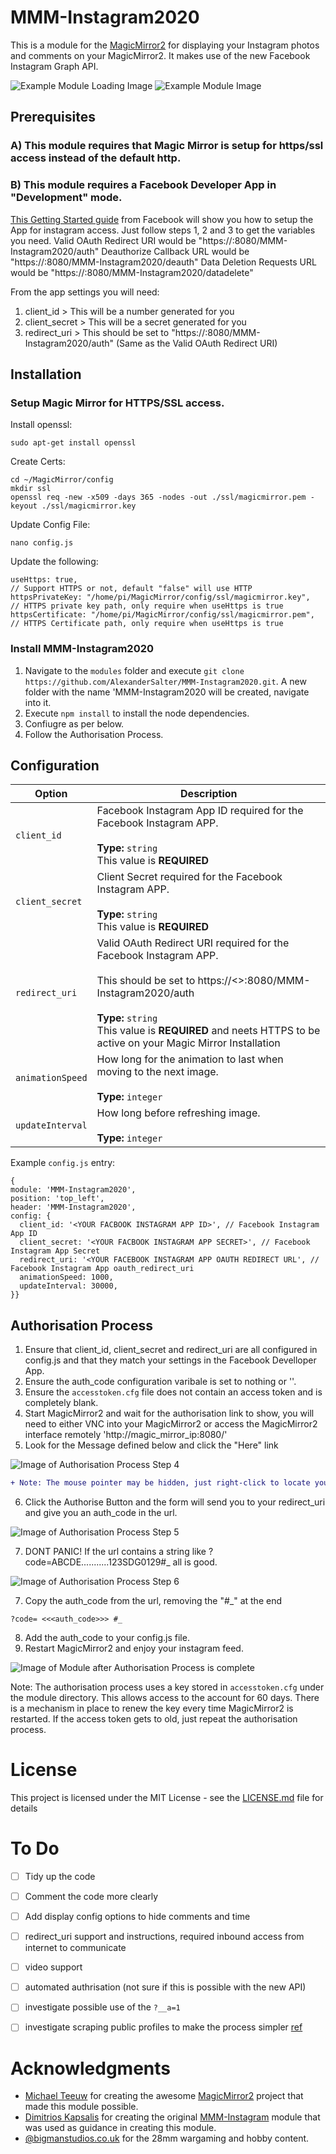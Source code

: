 # MMM-Instagram2020
This is a module for the [MagicMirror2](https://github.com/MichMich/MagicMirror/tree/develop) for displaying your Instagram photos and comments on your MagicMirror2.
It makes use of the new Facebook Instagram Graph API.

![Example Module Loading Image](https://github.com/AlexanderSalter/MMM-Instagram2020/blob/master/readme_images/Example1.png)
![Example Module Image](https://github.com/AlexanderSalter/MMM-Instagram2020/blob/master/readme_images/Example2.png)

## Prerequisites

### A) This module requires that Magic Mirror is setup for https/ssl access instead of the default http.

### B) This module requires a Facebook Developer App in "Development" mode. 

[This Getting Started guide](https://developers.facebook.com/docs/instagram-basic-display-api/getting-started) from Facebook will show you how to setup the App for instagram access.
Just follow steps 1, 2 and 3 to get the variables you need.
Valid OAuth Redirect URI would be "https://<IP Of Your Magic Mirror>:8080/MMM-Instagram2020/auth"
Deauthorize Callback URL would be "https://<IP Of Your Magic Mirror>:8080/MMM-Instagram2020/deauth"
Data Deletion Requests URL would be "https://<IP Of Your Magic Mirror>:8080/MMM-Instagram2020/datadelete"

From the app settings you will need:
1. client_id > This will be a number generated for you
2. client_secret > This will be a secret generated for you
3. redirect_uri > This should be set to "https://<IP Of Your Magic Mirror>:8080/MMM-Instagram2020/auth" (Same as the Valid OAuth Redirect URI)
  
## Installation
### Setup Magic Mirror for HTTPS/SSL access.

Install openssl:
```
sudo apt-get install openssl
```

Create Certs:
```
cd ~/MagicMirror/config
mkdir ssl
openssl req -new -x509 -days 365 -nodes -out ./ssl/magicmirror.pem -keyout ./ssl/magicmirror.key
```

Update Config File:
```
nano config.js
```

Update the following:
```
useHttps: true,                                                         // Support HTTPS or not, default "false" will use HTTP
httpsPrivateKey: "/home/pi/MagicMirror/config/ssl/magicmirror.key",     // HTTPS private key path, only require when useHttps is true
httpsCertificate: "/home/pi/MagicMirror/config/ssl/magicmirror.pem",    // HTTPS Certificate path, only require when useHttps is true
```
  
### Install MMM-Instagram2020
1. Navigate to the `modules` folder and execute `git clone https://github.com/AlexanderSalter/MMM-Instagram2020.git`. A new folder with the name 'MMM-Instagram2020 will be created, navigate into it.
2. Execute `npm install` to install the node dependencies.
3. Confiugre as per below.
4. Follow the Authorisation Process.

## Configuration

|Option|Description|
|---|---|
|`client_id`|Facebook Instagram App ID required for the Facebook Instagram APP. <br><br>**Type:** `string`<br>This value is **REQUIRED**|
|`client_secret`|Client Secret required for the Facebook Instagram APP.<br><br>**Type:** `string`<br>This value is **REQUIRED**|
|`redirect_uri`|Valid OAuth Redirect URI required for the Facebook Instagram APP.<BR><BR>This should be set to https://<<IP Of Your Magic Mirror>>:8080/MMM-Instagram2020/auth<br><br>**Type:** `string`<br>This value is **REQUIRED** and neets HTTPS to be active on your Magic Mirror Installation|
|`animationSpeed`|How long for the animation to last when moving to the next image.<br><br>**Type:** `integer`|
|`updateInterval`|How long before refreshing image.<br><br>**Type:** `integer`|
Example `config.js` entry:
```
{
module: 'MMM-Instagram2020',
position: 'top_left',
header: 'MMM-Instagram2020',
config: {
  client_id: '<YOUR FACBOOK INSTAGRAM APP ID>', // Facebook Instagram App ID
  client_secret: '<YOUR FACBOOK INSTAGRAM APP SECRET>', // Facebook Instagram App Secret
  redirect_uri: '<YOUR FACEBOOK INSTAGRAM APP OAUTH REDIRECT URL', // Facebook Instagram App oauth_redirect_uri
  animationSpeed: 1000,
  updateInterval: 30000,
}}
```

## Authorisation Process
1. Ensure that client_id, client_secret and redirect_uri are all configured in config.js and that they match your settings in the Facebook Develloper App.
2. Ensure the auth_code configuration varibale is set to nothing or ''.
3. Ensure the `accesstoken.cfg` file does not contain an access token and is completely blank.
4. Start MagicMirror2 and wait for the authorisation link to show, you will need to either VNC into your MagicMirror2 or access the MagicMirror2 interface remotely 'http://magic_mirror_ip:8080/'
5. Look for the Message defined below and click the "Here" link

![Image of Authorisation Process Step 4](https://github.com/AlexanderSalter/MMM-Instagram2020/blob/master/readme_images/Auth%20Step%204.png)

```diff
+ Note: The mouse pointer may be hidden, just right-click to locate your pointer.
```

6. Click the Authorise Button and the form will send you to your redirect_uri and give you an auth_code in the url.

![Image of Authorisation Process Step 5](https://github.com/AlexanderSalter/MMM-Instagram2020/blob/master/readme_images/Auth%20Step%205.png)

7. DONT PANIC! If the url contains a string like ?code=ABCDE...........123SDG0129#_ all is good.

![Image of Authorisation Process Step 6](https://github.com/AlexanderSalter/MMM-Instagram2020/blob/master/readme_images/Auth%20Step6.png)

7. Copy the auth_code from the url, removing the "#_" at the end
```
?code= <<<auth_code>>> #_
```
8. Add the auth_code to your config.js file.
9. Restart MagicMirror2 and enjoy your instagram feed.

![Image of Module after Authorisation Process is complete](https://github.com/AlexanderSalter/MMM-Instagram2020/blob/master/readme_images/Example.png)

Note: The authorisation process uses a key stored in `accesstoken.cfg` under the module directory.
This allows access to the account for 60 days.
There is a mechanism in place to renew the key every time MagicMirror2 is restarted.
If the access token gets to old, just repeat the authorisation process.

# License
This project is licensed under the MIT License - see the [LICENSE.md](LICENSE.md) file for details

# To Do
- [ ] Tidy up the code 
- [ ] Comment the code more clearly
- [ ] Add display config options to hide comments and time
- [ ] redirect_uri support and instructions, required inbound access from internet to communicate
- [ ] video support
- [ ] automated authrisation (not sure if this is possible with the new API)
- [ ] investigate possible use of the `?__a=1`
- [ ] investigate scraping public profiles to make the process simpler [ref ](https://dev.to/teroauralinna/how-to-fetch-your-public-photos-from-instagram-without-the-api-3m50)


# Acknowledgments
* [Michael Teeuw](https://github.com/MichMich) for creating the awesome [MagicMirror2](https://github.com/MichMich/MagicMirror/tree/develop) project that made this module possible.
* [Dimitrios Kapsalis](https://github.com/kapsolas) for creating the original [MMM-Instagram](https://github.com/kapsolas/MMM-Instagram) module that was used as guidance in creating this module.
* [@bigmanstudios.co.uk](https://www.instagram.com/bigmanstudios.co.uk/) for the 28mm wargaming and hobby content.
